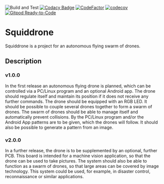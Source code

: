 ![Build and Test](https://github.com/Squiddrone/Squiddrone/workflows/Build%20and%20Test/badge.svg)
[![Codacy Badge](https://app.codacy.com/project/badge/Grade/88da9a5c932545adb22b885a39a1ae35)](https://www.codacy.com/manual/SquidSquad/Squiddrone?utm_source=github.com&amp;utm_medium=referral&amp;utm_content=Squiddrone/Squiddrone&amp;utm_campaign=Badge_Grade)
[![CodeFactor](https://www.codefactor.io/repository/github/squiddrone/squiddrone/badge)](https://www.codefactor.io/repository/github/squiddrone/squiddrone)
[![codecov](https://codecov.io/gh/Squiddrone/Squiddrone/branch/dev/graph/badge.svg)](https://codecov.io/gh/Squiddrone/Squiddrone)
[![Gitpod Ready-to-Code](https://img.shields.io/badge/Gitpod-Ready--to--Code-blue?logo=gitpod)](https://gitpod.io/#https://github.com/Squiddrone/Squiddrone/tree/dev) 

# Squiddrone

Squiddrone is a project for an autonomous flying swarm of drones.

## Description

### v1.0.0

In the first release an autonomous flying drone is planned, which can be 
controlled via a PC/Linux program and an optional Android app. The drone 
should regulate itself and maintain its position if it does not receive 
any further commands. The drone should be equipped with an RGB LED. It 
should be possible to couple several drones together to form a swarm of 
drones. The swarm of drones should be able to manage itself and 
automatically prevent collisions. By the PC/Linux program and/or the 
Android App patterns are to be given, which the drones will follow. 
It should also be possible to generate a pattern from an image.

### v2.0.0

In a further release, the drone is to be supplemented by an optional, 
further PCB. This board is intended for a machine vision application, so 
that the drone can be used to take pictures. The system should also be 
able to function as a swarm of drones, so that large areas can be covered 
by image technology. This system could be used, for example, in disaster 
control, reconnaissance or similar applications.
